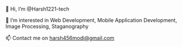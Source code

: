 👋 Hi, I’m @Harsh1221-tech


👀 I’m interested in Web Development, Mobile Application Development, Image Processing, Staganography

📫 Contact me on harsh456modi@gmail.com
